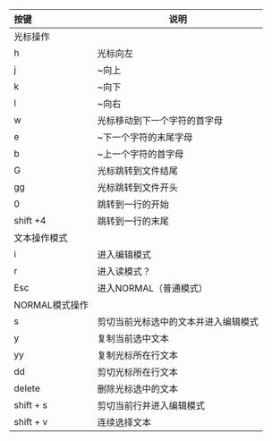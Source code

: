 | 按键| 说明|
| :------ | ------ | 
| 光标操作 ||
| h | 光标向左 | 
| j |  ~向上 |
| k | ~向下 |
| l | ~向右 |
| w | 光标移动到下一个字符的首字母 |
| e | ~下一个字符的末尾字母 |
| b | ~上一个字符的首字母 |
| G | 光标跳转到文件结尾 |
| gg | 光标跳转到文件开头 |
| 0 | 跳转到一行的开始 |
| shift +4 | 跳转到一行的末尾 |
| 文本操作模式||
| i | 进入编辑模式 |
| r | 进入读模式？|
| Esc | 进入NORMAL（普通模式） |
| NORMAL模式操作 |
| s | 剪切当前光标选中的文本并进入编辑模式 |
| y | 复制当前选中文本 |
| yy | 复制光标所在行文本 |
| dd | 剪切光标所在行文本 |
| delete | 删除光标选中的文本 |
| shift + s | 剪切当前行并进入编辑模式 |
| shift + v | 连续选择文本 |
